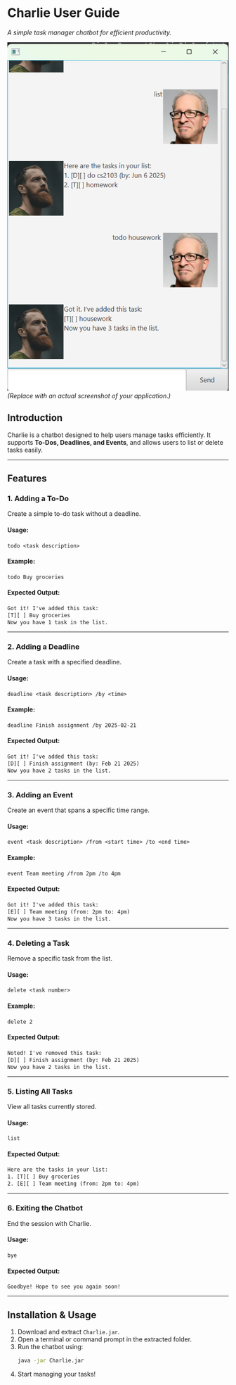 # **Charlie User Guide**

*A simple task manager chatbot for efficient productivity.*

![Charlie Chatbot](Ui.png)
*(Replace with an actual screenshot of your application.)*

## **Introduction**

Charlie is a chatbot designed to help users manage tasks efficiently. It supports **To-Dos, Deadlines, and Events**, and
allows users to list or delete tasks easily.

---

## **Features**

### **1. Adding a To-Do**

Create a simple to-do task without a deadline.

#### **Usage:**

```plaintext
todo <task description>
```

#### **Example:**

```plaintext
todo Buy groceries
```

#### **Expected Output:**

```plaintext
Got it! I've added this task:
[T][ ] Buy groceries
Now you have 1 task in the list.
```

---

### **2. Adding a Deadline**

Create a task with a specified deadline.

#### **Usage:**

```plaintext
deadline <task description> /by <time>
```

#### **Example:**

```plaintext
deadline Finish assignment /by 2025-02-21
```

#### **Expected Output:**

```plaintext
Got it! I've added this task:
[D][ ] Finish assignment (by: Feb 21 2025)
Now you have 2 tasks in the list.
```

---

### **3. Adding an Event**

Create an event that spans a specific time range.

#### **Usage:**

```plaintext
event <task description> /from <start time> /to <end time>
```

#### **Example:**

```plaintext
event Team meeting /from 2pm /to 4pm
```

#### **Expected Output:**

```plaintext
Got it! I've added this task:
[E][ ] Team meeting (from: 2pm to: 4pm)
Now you have 3 tasks in the list.
```

---

### **4. Deleting a Task**

Remove a specific task from the list.

#### **Usage:**

```plaintext
delete <task number>
```

#### **Example:**

```plaintext
delete 2
```

#### **Expected Output:**

```plaintext
Noted! I've removed this task:
[D][ ] Finish assignment (by: Feb 21 2025)
Now you have 2 tasks in the list.
```

---

### **5. Listing All Tasks**

View all tasks currently stored.

#### **Usage:**

```plaintext
list
```

#### **Expected Output:**

```plaintext
Here are the tasks in your list:
1. [T][ ] Buy groceries
2. [E][ ] Team meeting (from: 2pm to: 4pm)
```

---

### **6. Exiting the Chatbot**

End the session with Charlie.

#### **Usage:**

```plaintext
bye
```

#### **Expected Output:**

```plaintext
Goodbye! Hope to see you again soon!
```

---

## **Installation & Usage**

1. Download and extract `Charlie.jar`.
2. Open a terminal or command prompt in the extracted folder.
3. Run the chatbot using:
   ```sh
   java -jar Charlie.jar
   ```
4. Start managing your tasks!


